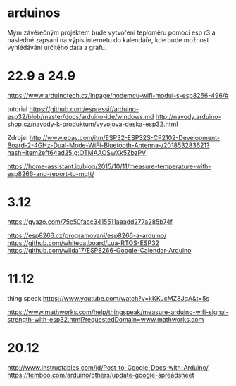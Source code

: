 # arduinos
Mým závěrečným projektem bude vytvořeni teploměru pomocí esp  r3 a následné zapsaní na výpis internetu do kalendáře, kde bude možnost vyhlédávání určitého data a grafu.



# 22.9 a 24.9
https://www.arduinotech.cz/inpage/nodemcu-wifi-modul-s-esp8266-496/#

tutorial https://github.com/espressif/arduino-esp32/blob/master/docs/arduino-ide/windows.md
http://navody.arduino-shop.cz/navody-k-produktum/vyvojova-deska-esp32.html




Zdroje: http://www.ebay.com/itm/ESP32-ESP32S-CP2102-Development-Board-2-4GHz-Dual-Mode-WiFi-Bluetooth-Antenna-/201853283621?hash=item2eff64ad25:g:OTMAAOSwXk5ZbzPV

https://home-assistant.io/blog/2015/10/11/measure-temperature-with-esp8266-and-report-to-mqtt/



# 3.12
https://gyazo.com/75c50facc3415511aeadd277a285b74f
 
 https://esp8266.cz/programovani/esp8266-a-arduino/
 https://github.com/whitecatboard/Lua-RTOS-ESP32
 https://github.com/wilda17/ESP8266-Google-Calendar-Arduino
 
 
# 11.12 

thing speak
https://www.youtube.com/watch?v=kKKJcMZ8JqA&t=5s

https://www.mathworks.com/help/thingspeak/measure-arduino-wifi-signal-strength-with-esp32.html?requestedDomain=www.mathworks.com

# 20.12 
http://www.instructables.com/id/Post-to-Google-Docs-with-Arduino/
https://temboo.com/arduino/others/update-google-spreadsheet
